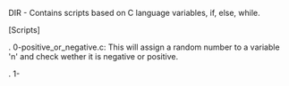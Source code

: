 DIR - Contains scripts based on C language variables, if, else, while.

[Scripts]

. 0-positive_or_negative.c: This will assign a random number to a variable 'n' and check wether it is negative or positive.

. 1-